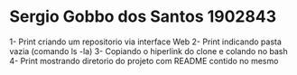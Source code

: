 
#  Sergio Gobbo dos Santos 1902843
1- Print criando um repositorio via interface Web 
2- Print indicando pasta vazia (comando ls -la)
3- Copiando o hiperlink do clone e colando no bash
4- Print mostrando diretorio do projeto com README contido no mesmo

